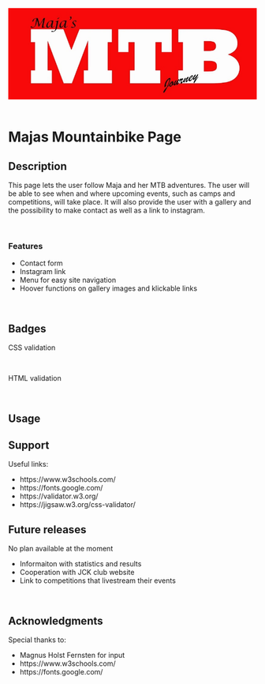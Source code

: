 <a href="index.html">
        <div class="imgbox"> 
        <img class="center-fit" alt="logo" src="assets/images/logo-maja2.webp"></div>
     </a>

<br>
<h1>Majas Mountainbike Page</h1>

<h2>Description</h2>
<p>This page lets the user follow Maja and her MTB adventures. The user will be able to see when and where upcoming events, such as camps and competitions, will take place. It will also provide the user with a gallery and the possibility to make contact as well as a link to instagram.
</p>
<br>
<h3>Features</h3>
<ul>
  <li>Contact form</li>
  <li>Instagram link</li>
  <li>Menu for easy site navigation</li>
  <li>Hoover functions on gallery images and klickable links</li>
</ul>
<br>

<h2>Badges</h2>
<p>CSS validation</p>
<br>
<p>HTML validation</p>
<br>

<h2>Usage</h2>
<p></p>

<h2>Support</h2>
<p>Useful links:</p>
<ul>
<li>https://www.w3schools.com/</li>
<li>https://fonts.google.com/</li>
<li>https://validator.w3.org/</li>
<li>https://jigsaw.w3.org/css-validator/</li>
</ul>

<h2>Future releases</h2>
<p>No plan available at the moment</p>
<ul>
<li>Informaiton with statistics and results</li>
<li>Cooperation with JCK club website</li>
<li>Link to competitions that livestream their events</li>
</ul>
<br>

<h2>Acknowledgments</h2>
<p>Special thanks to:</p>
<ul>
<li>Magnus Holst Fernsten for input</li>
<li>https://www.w3schools.com/</li>
<li>https://fonts.google.com/</li>
</ul>